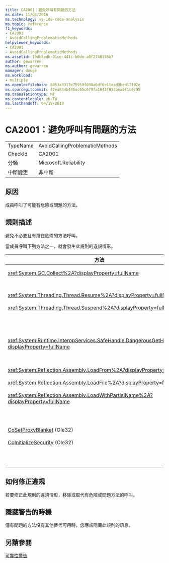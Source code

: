 ```yaml
---
title: CA2001：避免呼叫有問題的方法
ms.date: 11/04/2016
ms.technology: vs-ide-code-analysis
ms.topic: reference
f1_keywords:
- CA2001
- AvoidCallingProblematicMethods
helpviewer_keywords:
- CA2001
- AvoidCallingProblematicMethods
ms.assetid: 19db8edb-31ce-441c-b0de-a0f2746155b7
author: gewarren
ms.author: gewarren
manager: douge
ms.workload:
- multiple
ms.openlocfilehash: 8053a3317e75959f030a0df6e11ead3bed17f02e
ms.sourcegitcommit: 42ea834b446ac65c679fa1043f853bea5f1c9c95
ms.translationtype: MT
ms.contentlocale: zh-TW
ms.lasthandoff: 04/19/2018
---
```

# <a name="ca2001-avoid-calling-problematic-methods"></a>CA2001：避免呼叫有問題的方法
|||
|-|-|
|TypeName|AvoidCallingProblematicMethods|
|CheckId|CA2001|
|分類|Microsoft.Reliability|
|中斷變更|非中斷|

## <a name="cause"></a>原因
 成員呼叫了可能有危險或問題的方法。

## <a name="rule-description"></a>規則描述
 避免不必要且有潛在危險的方法呼叫。

 當成員呼叫下列方法之一，就會發生此規則的違規情形。

|方法|描述|
|------------|-----------------|
|<xref:System.GC.Collect%2A?displayProperty=fullName>|呼叫 GC。收集會大幅影響應用程式效能，通常不需要。 如需詳細資訊，請參閱[波多黎各 Mariani 效能小知識](http://go.microsoft.com/fwlink/?LinkId=169256)MSDN 上的部落格文章。|
|<xref:System.Threading.Thread.Resume%2A?displayProperty=fullName><br /><br /> <xref:System.Threading.Thread.Suspend%2A?displayProperty=fullName>|Thread.Suspend 和 Thread.Resume 已被取代，因為其無法預期的行為。  使用中的其他類別<xref:System.Threading>命名空間，例如<xref:System.Threading.Monitor>， <xref:System.Threading.Mutex>， <xref:System.Threading.Mutex>，和<xref:System.Threading.Semaphore>來同步處理執行緒或保護資源。|
|<xref:System.Runtime.InteropServices.SafeHandle.DangerousGetHandle%2A?displayProperty=fullName>|DangerousGetHandle 方法會有安全性風險，因為它可以傳回不是有效的控制代碼。 請參閱<xref:System.Runtime.InteropServices.SafeHandle.DangerousAddRef%2A>和<xref:System.Runtime.InteropServices.SafeHandle.DangerousRelease%2A>如需有關如何安全地使用 DangerousGetHandle 方法的方法。|
|<xref:System.Reflection.Assembly.LoadFrom%2A?displayProperty=fullName><br /><br /> <xref:System.Reflection.Assembly.LoadFile%2A?displayProperty=fullName><br /><br /> <xref:System.Reflection.Assembly.LoadWithPartialName%2A?displayProperty=fullName>|這些方法可以從非預期的位置載入組件。 例如，請參閱 Suzanne Cook.NET CLR 資訊部落格文章[LoadFile vs。LoadFrom](http://go.microsoft.com/fwlink/?LinkId=164450)和[選擇繫結的內容](http://go.microsoft.com/fwlink/?LinkId=164451)載入組件的方法的相關資訊的 MSDN 網站上。|
|[CoSetProxyBlanket](http://go.microsoft.com/fwlink/?LinkID=169250) (Ole32)<br /><br /> [CoInitializeSecurity](http://go.microsoft.com/fwlink/?LinkId=169255) (Ole32)|由使用者程式碼開始執行受管理的處理序中時，它是太晚可靠地呼叫 CoSetProxyBlanket。 Common language runtime (CLR) 會初始化動作，可能會導致無法順利執行，使用者 P/Invoke。<br /><br /> 如果您沒有受管理的應用程式呼叫 CoSetProxyBlanket，我們會建議您啟動處理序使用原生程式碼 （c + +） 的可執行檔、 CoSetProxyBlanket 呼叫原生程式碼，並再啟動處理序中的 managed 程式碼應用程式。 （請務必指定執行階段版本號碼）。|

## <a name="how-to-fix-violations"></a>如何修正違規
 若要修正此規則的違規情形，移除或取代有危險或問題方法的呼叫。

## <a name="when-to-suppress-warnings"></a>隱藏警告的時機
 僅有問題的方法沒有其他替代可用時，您應該隱藏此規則的訊息。

## <a name="see-also"></a>另請參閱
 [可靠性警告](../code-quality/reliability-warnings.md)